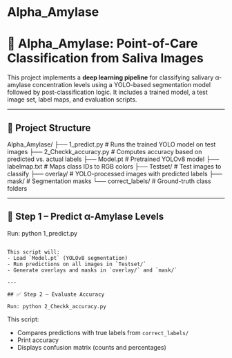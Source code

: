 # Alpha_Amylase

# 🧪 Alpha_Amylase: Point-of-Care Classification from Saliva Images

This project implements a **deep learning pipeline** for classifying salivary α-amylase concentration levels using a YOLO-based segmentation model followed by post-classification logic. It includes a trained model, a test image set, label maps, and evaluation scripts.

---

## 📁 Project Structure
Alpha_Amylase/
├── 1_predict.py # Runs the trained YOLO model on test images
├── 2_Checkk_accuracy.py # Computes accuracy based on predicted vs. actual labels
├── Model.pt # Pretrained YOLOv8 model
├── labelmap.txt # Maps class IDs to RGB colors
├── Testset/ # Test images to classify
├── overlay/ # YOLO-processed images with predicted labels
├── mask/ # Segmentation masks
└── correct_labels/ # Ground-truth class folders


---



## 🧠 Step 1 – Predict α-Amylase Levels

Run: python 1_predict.py
```

This script will:
- Load `Model.pt` (YOLOv8 segmentation)
- Run predictions on all images in `Testset/`
- Generate overlays and masks in `overlay/` and `mask/`

---

## ✅ Step 2 – Evaluate Accuracy

Run: python 2_Checkk_accuracy.py
```

This script:
- Compares predictions with true labels from `correct_labels/`
- Print accuracy
- Displays confusion matrix (counts and percentages)
